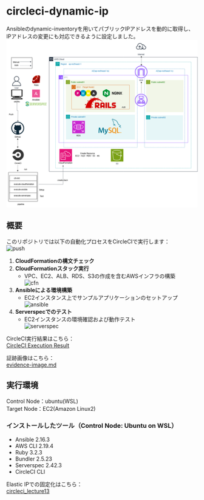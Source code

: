 # circleci-dynamic-ip
Ansibleのdynamic-inventoryを用いてパブリックIPアドレスを動的に取得し、IPアドレスの変更にも対応できるように設定しました。
![構成図](image/img-01_ubuntu.drawio.png)
## 概要
このリポジトリでは以下の自動化プロセスをCircleCIで実行します：  
![push](https://github.com/user-attachments/assets/6246eae0-1a34-41cf-8a6a-71e88f41ca96)

1. **CloudFormationの構文チェック**  
2. **CloudFormationスタック実行**  
   - VPC、EC2、ALB、RDS、S3の作成を含むAWSインフラの構築  
   ![cfn](https://github.com/user-attachments/assets/2d9cbc8a-28dd-435f-a729-b2776dfdc4aa)
3. **Ansibleによる環境構築**  
   - EC2インスタンス上でサンプルアプリケーションのセットアップ  
   ![ansible](https://github.com/user-attachments/assets/035bc220-6058-4e76-bce7-b367a354d271)
4. **Serverspecでのテスト**  
   - EC2インスタンスの環境確認および動作テスト  
   ![serverspec](https://github.com/user-attachments/assets/08636bb1-8a9c-4d2a-9dd2-4c6abc2a5d9a)

CircleCI実行結果はこちら：  
[CircleCI Execution Result](https://app.circleci.com/pipelines/github/taemimizukura/circleci-dynamic-ip/70/workflows/80438b08-69fb-4c66-ab19-c149d055a44b)  

証跡画像はこちら：  
[evidence-image.md](evidence-image.md)
## 実行環境
Control Node：ubuntu(WSL)  
Target Node：EC2(Amazon Linux2)  

### インストールしたツール（Control Node: Ubuntu on WSL）
- Ansible 2.16.3
- AWS CLI 2.19.4
- Ruby 3.2.3
- Bundler 2.5.23
- Serverspec 2.42.3
- CircleCI CLI

Elastic IPでの固定化はこちら：  
[circleci_lecture13](https://github.com/taemimizukura/circleci_lecture13)


